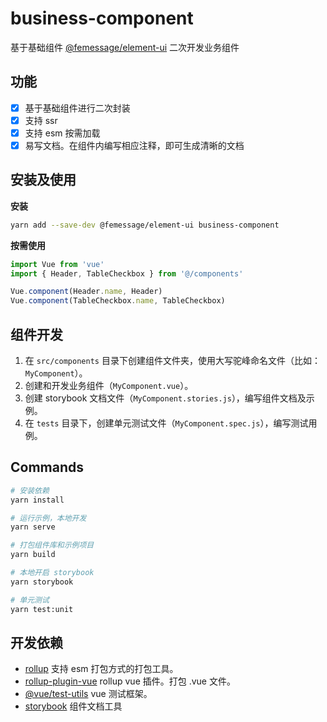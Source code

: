 # business-component

基于基础组件 [@femessage/element-ui](https://github.com/FEMessage/element) 二次开发业务组件

## 功能

- [x] 基于基础组件进行二次封装
- [x] 支持 ssr
- [x] 支持 esm 按需加载
- [x] 易写文档。在组件内编写相应注释，即可生成清晰的文档

## 安装及使用

**安装**

```sh
yarn add --save-dev @femessage/element-ui business-component
```

**按需使用**

```js
import Vue from 'vue'
import { Header, TableCheckbox } from '@/components'

Vue.component(Header.name, Header)
Vue.component(TableCheckbox.name, TableCheckbox)
```

## 组件开发

1. 在 `src/components` 目录下创建组件文件夹，使用大写驼峰命名文件（比如：`MyComponent`）。
2. 创建和开发业务组件（`MyComponent.vue`）。
3. 创建 storybook 文档文件（`MyComponent.stories.js`），编写组件文档及示例。
4. 在 `tests` 目录下，创建单元测试文件（`MyComponent.spec.js`），编写测试用例。

## Commands

```sh
# 安装依赖
yarn install

# 运行示例，本地开发
yarn serve

# 打包组件库和示例项目
yarn build

# 本地开启 storybook
yarn storybook

# 单元测试
yarn test:unit
```

## 开发依赖

- [rollup]() 支持 esm 打包方式的打包工具。
- [rollup-plugin-vue]() rollup vue 插件。打包 .vue 文件。
- [@vue/test-utils]() vue 测试框架。
- [storybook]() 组件文档工具
